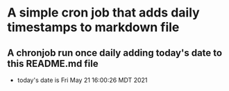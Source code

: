 A simple cron job that adds daily timestamps to markdown file
============================================================
## A chronjob run once daily adding today's date to this README.md file
* today's date is Fri May 21 16:00:26 MDT 2021

